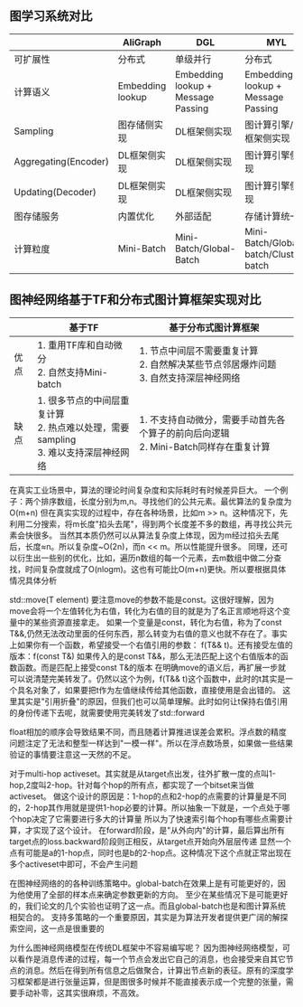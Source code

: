 ## 图学习系统对比

|     |AliGraph|DGL|MYL|
| --- | --- | --- | --- |
|可扩展性|分布式|单级并行|分布式|
|计算语义|Embedding lookup|Embedding lookup + Message Passing|Embedding lookup + Message Passing|
|Sampling|图存储侧实现|DL框架侧实现|图计算引擎/DL框架侧实现|
|Aggregating(Encoder)|DL框架侧实现|DL框架侧实现|图计算引擎侧实现|
|Updating(Decoder)|DL框架侧实现|DL框架侧实现|图计算引擎侧实现|
|图存储服务|内置优化|外部适配|存储计算统一|
|计算粒度|Mini-Batch|Mini-Batch/Global-Batch|Mini-Batch/Global-batch/Cluster-batch|

## 图神经网络基于TF和分布式图计算框架实现对比
||基于TF|基于分布式图计算框架|
| --- | --- | --- |
|优点|1. 重用TF库和自动微分<br>2. 自然支持Mini-batch|1. 节点中间层不需要重复计算<br>2. 自然解决某些节点邻居爆炸问题<br> 3. 自然支持深层神经网络|
|缺点|1. 很多节点的中间层重复计算<br>2. 热点难以处理，需要sampling<br>3. 难以支持深层神经网络|1. 不支持自动微分，需要手动首先各个算子的前向后向逻辑<br>2. Mini-Batch同样存在重复计算|

在真实工业场景中，算法的理论时间复杂度和实际耗时有时候差异巨大。
一个例子：两个排序数组，长度分别为m,n。寻找他们的公共元素。最优算法的复杂度为O(m+n)
但在真实实现的过程中，存在各种场景，比如m >> n。这种情况下，先利用二分搜索，将m长度"掐头去尾"，得到两个长度差不多的数组，再寻找公共元素会快很多。
当然其本质仍然可以从算法复杂度上体现，因为m经过掐头去尾后，长度≈n。所以复杂度~O(2n)，而n << m。所以性能提升很多。
同理，还可以衍生出一些别的优化，比如，遍历n数组的每一个元素，去m数组中做二分查找，时间复杂度就成了O(nlogm)。这也有可能比O(m+n)更快。所以要根据具体情况具体分析

std::move(T element) 要注意move的参数不能是const。这很好理解，因为move会将一个左值转化为右值，转化为右值的目的就是为了名正言顺地将这个变量中的某些资源直接拿走。
如果一个变量是const，转化为右值，称为了const T&&,仍然无法改动里面的任何东西，那么转变为右值的意义也就不存在了。事实上如果你有一个函数，希望接受一个右值引用的参数：
f(T&& t)。还有接受左值的版本：f(const T&)
如果传入的是const T&&，那么无法匹配上这个右值版本的函数函数。而是匹配上接受const T&的版本
在明确move的语义后，再扩展一步就可以说清楚完美转发了。仍然以这个为例，f(T&& t)这个函数中，此时的t其实是一个具名对象了，如果要把t作为左值继续传给其他函数，直接使用是会出错的。
这里其实是"引用折叠"的原因，但我们也可以简单理解。此时如何让t保持右值引用的身份传递下去呢，就需要使用完美转发了std::forward

float相加的顺序会导致结果不同，而且随着计算推进误差会累积。浮点数的精度问题注定了无法和整型一样达到"一模一样"。所以在浮点数场景，如果做一些结果验证的事情要注意这一天然的不足。

对于multi-hop activeset。其实就是从target点出发，往外扩散一度的点叫1-hop,2度叫2-hop。针对每个hop的所有点，都实现了一个bitset来当做activeset。
做这个设计的原因是：1-hop的点和2-hop的点需要的计算量是不同的，2-hop其作用就是提供1-hop必要的计算。所以抽象一下就是，一个点处于哪个hop决定了它需要进行多大的计算量
所以为了快速索引每个hop有哪些点需要计算，才实现了这个设计。
在forward阶段，是"从外向内"的计算，最后算出所有target点的loss.backward阶段则正相反，从target点开始向外层层传递
显然一个点有可能是a的1-hop点，同时也是b的2-hop点。这种情况下这个点就正常出现在多个activeset中即可，不会产生问题

在图神经网络的的各种训练策略中。global-batch在效果上是有可能更好的，因为他使用了全部的样本点来确定参数更新的方向。
至少在某些情况下是可能更好的，我们论文的几个实验也证明了这一点。而且global-batch也是和图计算系统相契合的。
支持多策略的一个重要原因，其实是为算法开发者提供更广阔的解探索空间，这一点是很重要的

为什么图神经网络模型在传统DL框架中不容易编写呢？
因为图神经网络模型，可以看作是消息传递的过程，每一个节点会发出它自己的消息，也会接受来自其它节点的消息。然后在得到所有信息之后做聚合，计算出节点新的表征。原有的深度学习框架都是进行张量运算，但是图很多时候并不能直接表示成一个完整的张量，需要手动补零，这其实很麻烦，不高效。
